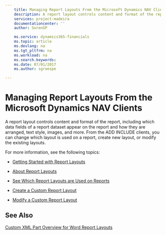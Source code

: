 ```yaml
---
    title: Managing Report Layouts From the Microsoft Dynamics NAV Clients | Microsoft Docs
    description: A report layout controls content and format of the report, including which data fields of a report dataset appear on the report and how they are arranged, text style, images, and more. From the ADD INCLUDE<!--[!INCLUDE[navnow](../../includes/navnow_md.md)]--> clients, you can change which layout is used on a report, create new layout, or modify the existing layouts.
    services: project-madeira
    documentationcenter: ''
    author: SorenGP

    ms.service: dynamics365-financials
    ms.topic: article
    ms.devlang: na
    ms.tgt_pltfrm: na
    ms.workload: na
    ms.search.keywords:
    ms.date: 07/01/2017
    ms.author: sgroespe

---
```

# Managing Report Layouts From the Microsoft Dynamics NAV Clients
A report layout controls content and format of the report, including which data fields of a report dataset appear on the report and how they are arranged, text style, images, and more. From the ADD INCLUDE<!--[!INCLUDE[navnow](../../includes/navnow_md.md)]--> clients, you can change which layout is used on a report, create new layout, or modify the existing layouts.  
  
 For more information, see the following topics:  
  
-   [Getting Started with Report Layouts](../FullExperience/getting-started-with-report-layouts.md)  
  
-   [About Report Layouts](../FullExperience/about-report-layouts.md)  
  
-   [See Which Report Layouts are Used on Reports](../FullExperience/how-to-see-which-report-layouts-are-used-on-reports.md)  
  
-   [Create a Custom Report Layout](../FullExperience/how-to-create-a-custom-report-layout.md)  
  
-   [Modify a Custom Report Layout](../FullExperience/how-to-modify-a-custom-report-layout.md)  
  
## See Also  
 [Custom XML Part Overview for Word Report Layouts](../FullExperience/custom-xml-part-overview-for-word-report-layouts.md)